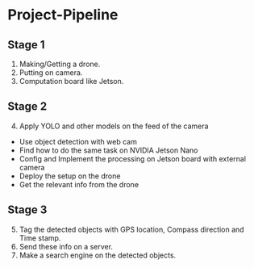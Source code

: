 # Project-Pipeline

## Stage 1

  1. Making/Getting a drone.
  2. Putting on camera.
  3. Computation board like Jetson.

## Stage 2

4. Apply YOLO and other models on the feed of the camera
  - Use object detection with web cam 
  - Find how to do the same task on NVIDIA Jetson Nano
  - Config and Implement the processing on Jetson board with external camera
  - Deploy the setup on the drone
  - Get the relevant info from the drone

## Stage 3

5. Tag the detected objects with GPS location, Compass direction and Time stamp.
6. Send these info on a server.
7. Make a search engine on the detected objects.
